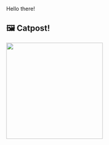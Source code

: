 Hello there!



## 🖼️ Catpost!

<sub>
    <img src="https://cdn2.thecatapi.com/images/07hxV8zsi.jpg" height="256">
</sub>

